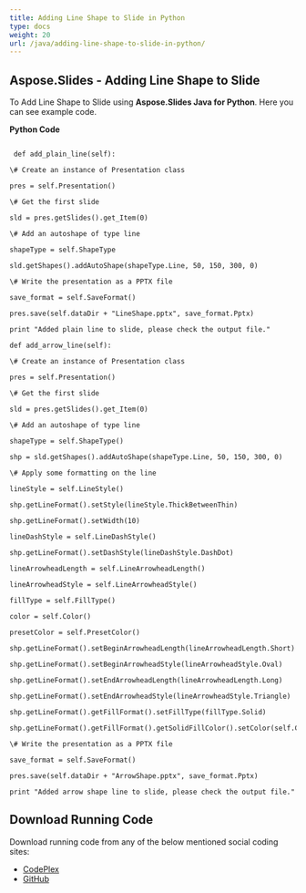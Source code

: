 ```yaml
---
title: Adding Line Shape to Slide in Python
type: docs
weight: 20
url: /java/adding-line-shape-to-slide-in-python/
---
```


## **Aspose.Slides - Adding Line Shape to Slide**
To Add Line Shape to Slide using **Aspose.Slides Java for Python**. Here you can see example code.

**Python Code**

```

 def add_plain_line(self):

\# Create an instance of Presentation class

pres = self.Presentation()

\# Get the first slide

sld = pres.getSlides().get_Item(0)

\# Add an autoshape of type line

shapeType = self.ShapeType

sld.getShapes().addAutoShape(shapeType.Line, 50, 150, 300, 0)

\# Write the presentation as a PPTX file

save_format = self.SaveFormat()

pres.save(self.dataDir + "LineShape.pptx", save_format.Pptx)

print "Added plain line to slide, please check the output file."

def add_arrow_line(self):

\# Create an instance of Presentation class

pres = self.Presentation()

\# Get the first slide

sld = pres.getSlides().get_Item(0)

\# Add an autoshape of type line

shapeType = self.ShapeType()

shp = sld.getShapes().addAutoShape(shapeType.Line, 50, 150, 300, 0)

\# Apply some formatting on the line

lineStyle = self.LineStyle()

shp.getLineFormat().setStyle(lineStyle.ThickBetweenThin)

shp.getLineFormat().setWidth(10)

lineDashStyle = self.LineDashStyle()

shp.getLineFormat().setDashStyle(lineDashStyle.DashDot)

lineArrowheadLength = self.LineArrowheadLength()

lineArrowheadStyle = self.LineArrowheadStyle()

fillType = self.FillType()

color = self.Color()

presetColor = self.PresetColor()

shp.getLineFormat().setBeginArrowheadLength(lineArrowheadLength.Short)

shp.getLineFormat().setBeginArrowheadStyle(lineArrowheadStyle.Oval)

shp.getLineFormat().setEndArrowheadLength(lineArrowheadLength.Long)

shp.getLineFormat().setEndArrowheadStyle(lineArrowheadStyle.Triangle)

shp.getLineFormat().getFillFormat().setFillType(fillType.Solid)

shp.getLineFormat().getFillFormat().getSolidFillColor().setColor(self.Color(presetColor.Maroon))

\# Write the presentation as a PPTX file

save_format = self.SaveFormat()

pres.save(self.dataDir + "ArrowShape.pptx", save_format.Pptx)

print "Added arrow shape line to slide, please check the output file."

```
## **Download Running Code**
Download running code from any of the below mentioned social coding sites:

- [CodePlex](https://asposeslidesjavapython.codeplex.com/releases/view/620922)
- [GitHub](https://github.com/aspose-slides/Aspose.Slides-for-Java/releases/tag/Aspose.Slides_Java_for_Python-v1.0)
